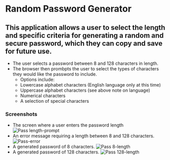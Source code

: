 # Random Password Generator

## This application allows a user to select the length and specific criteria for generating a random and secure password, which they can copy and save for future use.

* The user selects a password between 8 and 128 characters in length.
* The browser then prombpts the user to select the types of characters they would like the password to include.
  * Options include:
  * Lowercase alphabet characters (English language only at this time)
  * Uppercase alphabet characters (see above note on language)
  * Numerical characters
  * A selection of special characters


### Screenshots
* The screen where a user enters the password length
![Pass length-prompt](https://user-images.githubusercontent.com/78443941/131188806-674a29c7-88f7-4a3a-88f7-d86f84d14e18.png)
* An error message requiring a length between 8 and 128 characters.
![Pass-error](https://user-images.githubusercontent.com/78443941/131188813-831aba66-b829-4ab9-955d-b29674ef490e.png)
* A generated password of 8 characters.
![Pass 8-length](https://user-images.githubusercontent.com/78443941/131188786-3ba6a3eb-ccbf-4849-b3c5-4625143f8455.png)
* A generated password of 128 characters.
![Pass 128-length](https://user-images.githubusercontent.com/78443941/131188797-ca2cf848-5c06-4679-84c5-d6ad8dee6313.png)
